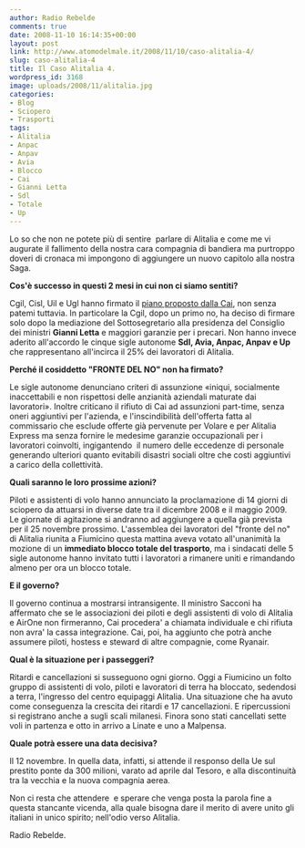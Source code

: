 ```yaml
---
author: Radio Rebelde
comments: true
date: 2008-11-10 16:14:35+00:00
layout: post
link: http://www.atomodelmale.it/2008/11/10/caso-alitalia-4/
slug: caso-alitalia-4
title: Il Caso Alitalia 4.
wordpress_id: 3168
image: uploads/2008/11/alitalia.jpg
categories:
- Blog
- Sciopero
- Trasporti
tags:
- Alitalia
- Anpac
- Anpav
- Avia
- Blocco
- Cai
- Gianni Letta
- Sdl
- Totale
- Up
---
```


Lo so che non ne potete più di sentire  parlare di Alitalia e come me vi augurate il fallimento della nostra cara compagnia di bandiera ma purtroppo doveri di cronaca mi impongono di aggiungere un nuovo capitolo alla nostra Saga.

**Cos'è successo in questi 2 mesi in cui non ci siamo sentiti?**

Cgil, Cisl, Uil e Ugl hanno firmato il [piano proposto dalla Cai](/2008/09/03/il-caso-alitalia-3.html), non senza patemi tuttavia. In particolare la Cgil, dopo un primo no, ha deciso di firmare solo dopo la mediazione del Sottosegretario alla presidenza del Consiglio dei ministri **Gianni Letta** e maggiori garanzie per i precari. Non hanno invece aderito all'accordo le cinque sigle autonome **Sdl, Avia, Anpac, Anpav e Up** che rappresentano all'incirca il 25% dei lavoratori di Alitalia.

**Perché il cosiddetto "FRONTE DEL NO" non ha firmato?**

Le sigle autonome denunciano criteri di assunzione «iniqui, socialmente inaccettabili e non rispettosi delle anzianità aziendali maturate dai lavoratori». Inoltre criticano il rifiuto di Cai ad assunzioni part-time, senza oneri aggiuntivi per l'azienda, e l'inscindibilità dell'offerta fatta al commissario che esclude offerte già pervenute per Volare e per Alitalia Express ma senza fornire le medesime garanzie occupazionali per i lavoratori coinvolti, ingigantendo  il numero delle eccedenze di personale generando ulteriori quanto evitabili disastri sociali oltre che costi aggiuntivi a carico della collettività.

**Quali saranno le loro prossime azioni?**

Piloti e assistenti di volo hanno annunciato la proclamazione di 14 giorni di sciopero da attuarsi in diverse date tra il dicembre 2008 e il maggio 2009. Le giornate di agitazione si andranno ad aggiungere a quella già prevista per il 25 novembre prossimo. L'assemblea dei lavoratori del "fronte del no" di Alitalia riunita a Fiumicino questa mattina aveva votato all'unanimità la mozione di un **immediato blocco totale del trasporto**, ma i sindacati delle 5 sigle autonome hanno invitato tutti i lavoratori a rimanere uniti e rimandando almeno per ora un blocco totale.

**E il governo?**

Il governo continua a mostrarsi intransigente. Il ministro Sacconi ha affermato che se le associazioni dei piloti e degli assistenti di volo di Alitalia e AirOne non firmeranno, Cai procedera' a chiamata individuale e chi rifiuta non avra' la cassa integrazione. Cai, poi, ha aggiunto che potrà anche assumere piloti, hostess e steward di altre compagnie, come Ryanair.

**Qual è la situazione per i passeggeri?**

Ritardi e cancellazioni si susseguono ogni giorno. Oggi a Fiumicino un folto gruppo di assistenti di volo, piloti e lavoratori di terra ha bloccato, sedendosi a terra, l'ingresso del centro equipaggi Alitalia. Una situazione che ha avuto come conseguenza la crescita dei ritardi e 17 cancellazioni. E ripercussioni si registrano anche a sugli scali milanesi. Finora sono stati cancellati sette voli in partenza e otto in arrivo a Linate e uno a Malpensa.

**Quale potrà essere una data decisiva?**

Il 12 novembre. In quella data, infatti, si attende il responso della Ue sul prestito ponte da 300 milioni, varato ad aprile dal Tesoro, e alla discontinuità tra la vecchia e la nuova compagnia aerea.

Non ci resta che attendere  e sperare che venga posta la parola fine a questa stancante vicenda, alla quale bisogna dare il merito di avere unito gli italiani in unico spirito; nell'odio verso Alitalia.

Radio Rebelde.

